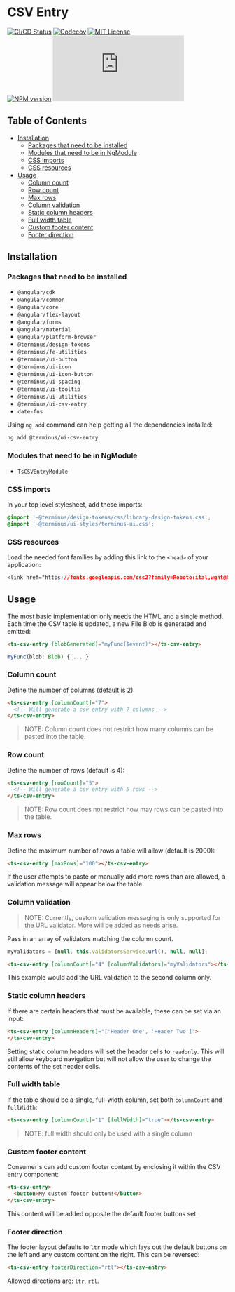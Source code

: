<h1>CSV Entry</h1>

[![CI/CD Status][github-action-badge]][github-action-link] [![Codecov][codecov-badge]][codecov-project] [![MIT License][license-image]][license-url]  
[![NPM version][npm-version-image]][npm-package] [![Library size][file-size-badge]][raw-distribution-js]

<!-- START doctoc generated TOC please keep comment here to allow auto update -->
<!-- DON'T EDIT THIS SECTION, INSTEAD RE-RUN doctoc TO UPDATE -->
## Table of Contents

- [Installation](#installation)
  - [Packages that need to be installed](#packages-that-need-to-be-installed)
  - [Modules that need to be in NgModule](#modules-that-need-to-be-in-ngmodule)
  - [CSS imports](#css-imports)
  - [CSS resources](#css-resources)
- [Usage](#usage)
  - [Column count](#column-count)
  - [Row count](#row-count)
  - [Max rows](#max-rows)
  - [Column validation](#column-validation)
  - [Static column headers](#static-column-headers)
  - [Full width table](#full-width-table)
  - [Custom footer content](#custom-footer-content)
  - [Footer direction](#footer-direction)

<!-- END doctoc generated TOC please keep comment here to allow auto update -->

## Installation

### Packages that need to be installed

- `@angular/cdk`
- `@angular/common`
- `@angular/core`
- `@angular/flex-layout`
- `@angular/forms`
- `@angular/material`
- `@angular/platform-browser`
- `@terminus/design-tokens`
- `@terminus/fe-utilities`
- `@terminus/ui-button`
- `@terminus/ui-icon`
- `@terminus/ui-icon-button`
- `@terminus/ui-spacing`
- `@terminus/ui-tooltip`
- `@terminus/ui-utilities`
- `@terminus/ui-csv-entry`
- `date-fns`

Using `ng add` command can help getting all the dependencies installed:

```bash
ng add @terminus/ui-csv-entry
```

### Modules that need to be in NgModule

- `TsCSVEntryModule`

### CSS imports

In your top level stylesheet, add these imports:

```css
@import '~@terminus/design-tokens/css/library-design-tokens.css';
@import '~@terminus/ui-styles/terminus-ui.css';
```  

### CSS resources

Load the needed font families by adding this link to the `<head>` of your application:

```css
<link href="https://fonts.googleapis.com/css2?family=Roboto:ital,wght@0,400;0,500;0,700;1,400&display=swap" rel="stylesheet">
```

## Usage

The most basic implementation only needs the HTML and a single method. Each time the CSV table is updated, a new File
Blob is generated and emitted:

```html
<ts-csv-entry (blobGenerated)="myFunc($event)"></ts-csv-entry>
```

```typescript
myFunc(blob: Blob) { ... }
```

### Column count

Define the number of columns (default is 2):

```html
<ts-csv-entry [columnCount]="7">
  <!-- Will generate a csv entry with 7 columns -->
</ts-csv-entry>
```

> NOTE: Column count does not restrict how many columns can be pasted into the table.

### Row count

Define the number of rows (default is 4):

```html
<ts-csv-entry [rowCount]="5">
  <!-- Will generate a csv entry with 5 rows -->
</ts-csv-entry>
```

> NOTE: Row count does not restrict how may rows can be pasted into the table.

### Max rows

Define the maximum number of rows a table will allow (default is 2000):

```html
<ts-csv-entry [maxRows]="100"></ts-csv-entry>
```

If the user attempts to paste or manually add more rows than are allowed, a validation message will appear below the table.

### Column validation

> NOTE: Currently, custom validation messaging is only supported for the URL validator. More will be added as needs arise.

Pass in an array of validators matching the column count.

```typescript
myValidators = [null, this.validatorsService.url(), null, null];
```

```html
<ts-csv-entry [columnCount]="4" [columnValidators]="myValidators"></ts-csv-entry>
```

This example would add the URL validation to the second column only.

### Static column headers

If there are certain headers that must be available, these can be set via an input:

```html
<ts-csv-entry [columnHeaders]="['Header One', 'Header Two']">
</ts-csv-entry>
```

Setting static column headers will set the header cells to `readonly`. This will still allow keyboard navigation but will not allow the user
to change the contents of the set header cells.

### Full width table

If the table should be a single, full-width column, set both `columnCount` and `fullWidth`:

```html
<ts-csv-entry [columnCount]="1" [fullWidth]="true"></ts-csv-entry>
```

> NOTE: full width should only be used with a single column

### Custom footer content

Consumer's can add custom footer content by enclosing it within the CSV entry component:

```html
<ts-csv-entry>
  <button>My custom footer button!</button>
</ts-csv-entry>
```

This content will be added opposite the default footer buttons set.

### Footer direction

The footer layout defaults to `ltr` mode which lays out the default buttons on the left and any custom content on the
right. This can be reversed:

```html
<ts-csv-entry footerDirection="rtl"></ts-csv-entry>
```

Allowed directions are: `ltr`, `rtl`.

<!-- Links -->
[license-url]:         https://github.com/GetTerminus/terminus-oss/blob/release/LICENSE
[license-image]:       http://img.shields.io/badge/license-MIT-blue.svg
[codecov-project]:     https://codecov.io/gh/GetTerminus/terminus-oss
[codecov-badge]:       https://codecov.io/gh/GetTerminus/terminus-oss/branch/release/graph/badge.svg
[npm-version-image]:   http://img.shields.io/npm/v/@terminus/ui-csv-entry.svg
[npm-package]:         https://www.npmjs.com/package/@terminus/ui-csv-entry
[github-action-badge]: https://github.com/GetTerminus/terminus-oss/workflows/Release%20CI/badge.svg
[github-action-link]:  https://github.com/GetTerminus/terminus-oss/actions?query=workflow%3A%22CI+Release%22
[file-size-badge]:     http://img.badgesize.io/https://unpkg.com/@terminus/ui-csv-entry/bundles/terminus-ui-csv-entry.umd.min.js?compression=gzip
[raw-distribution-js]: https://unpkg.com/@terminus/ui-csv-entry/bundles/terminus-ui-csv-entry.umd.js
